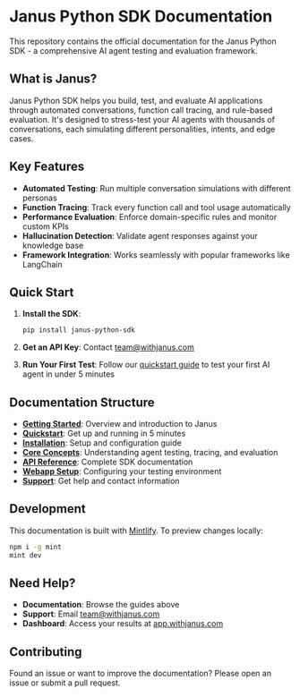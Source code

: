 # Janus Python SDK Documentation

This repository contains the official documentation for the Janus Python SDK - a comprehensive AI agent testing and evaluation framework.

## What is Janus?

Janus Python SDK helps you build, test, and evaluate AI applications through automated conversations, function call tracing, and rule-based evaluation. It's designed to stress-test your AI agents with thousands of conversations, each simulating different personalities, intents, and edge cases.

## Key Features

- **Automated Testing**: Run multiple conversation simulations with different personas
- **Function Tracing**: Track every function call and tool usage automatically
- **Performance Evaluation**: Enforce domain-specific rules and monitor custom KPIs
- **Hallucination Detection**: Validate agent responses against your knowledge base
- **Framework Integration**: Works seamlessly with popular frameworks like LangChain

## Quick Start

1. **Install the SDK**:
   ```bash
   pip install janus-python-sdk
   ```

2. **Get an API Key**: Contact [team@withjanus.com](mailto:team@withjanus.com)

3. **Run Your First Test**: Follow our [quickstart guide](quickstart) to test your first AI agent in under 5 minutes

## Documentation Structure

- **[Getting Started](index)**: Overview and introduction to Janus
- **[Quickstart](quickstart)**: Get up and running in 5 minutes
- **[Installation](installation)**: Setup and configuration guide
- **[Core Concepts](concepts/agent-testing)**: Understanding agent testing, tracing, and evaluation
- **[API Reference](api-reference/run-simulations)**: Complete SDK documentation
- **[Webapp Setup](concepts/webapp-setup)**: Configuring your testing environment
- **[Support](support)**: Get help and contact information

## Development

This documentation is built with [Mintlify](https://mintlify.com). To preview changes locally:

```bash
npm i -g mint
mint dev
```

## Need Help?

- **Documentation**: Browse the guides above
- **Support**: Email [team@withjanus.com](mailto:team@withjanus.com)
- **Dashboard**: Access your results at [app.withjanus.com](https://app.withjanus.com)

## Contributing

Found an issue or want to improve the documentation? Please open an issue or submit a pull request.
